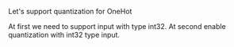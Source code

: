 Let's support quantization for OneHot

At first we need to support input with type int32.
At second enable quantization with int32 type input.
